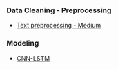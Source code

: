 ### Data Cleaning - Preprocessing

- [Text preprocessing - Medium](https://medium.com/product-ai/text-preprocessing-in-python-steps-tools-and-examples-bf025f872908)

### Modeling

- [CNN-LSTM](https://machinelearningmastery.com/cnn-long-short-term-memory-networks/)
